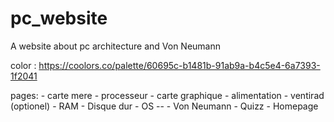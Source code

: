 # pc_website
A website about pc architecture and Von Neumann

color : https://coolors.co/palette/60695c-b1481b-91ab9a-b4c5e4-6a7393-1f2041

pages: 
    - carte mere
    - processeur
    - carte graphique
    - alimentation
    - ventirad (optionel)
    - RAM
    - Disque dur
    - OS
    --
    - Von Neumann
    - Quizz
    - Homepage
